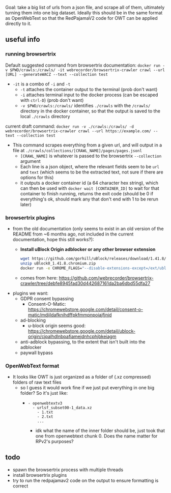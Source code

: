 Goal: take a big list of urls from a json file, and scrape all of them, ultimately turning them into one big dataset. Ideally this should be in the same format as OpenWebText so that the RedPajamaV2 code for OWT can be applied directly to it.

## useful info

### running browsertrix
Default suggested command from browsertrix documentation:
`docker run -v $PWD/crawls:/crawls/ -it webrecorder/browsertrix-crawler crawl --url [URL] --generateWACZ --text --collection test`
  * `-it` is a combo of `-i` and `-t`
    * `-t` attaches the container output to the terminal (prob don't want)
    * `-i` attaches terminal input to the docker process (can be escaped with `ctrl-D`) (prob don't want)
    * `-v $PWD/crawls:/crawls/` identifies `./crawls` with the `/crawls/` directory in the docker container, so that the output is saved to the local `./crawls` directory

current draft command:
`docker run -v ./crawls:/crawls/ -d webrecorder/browsertrix-crawler crawl --url https://example.com/ --text --collection test`
  * This command scrapes everything from a given url, and will output in a file at `./crawls/collections/[CRAWL_NAME]/pages/pages.jsonl`
    * `[CRAWL_NAME]` is whatever is passed to the browsertrix `--collection` argument
    * Each line is a json object, where the relevant fields seem to be `url` and `text` (which seems to be the extracted text, not sure if there are options for this)
    * it outputs a docker container id (a 64 character hex string), which can then be used with `docker wait [CONTAINER_ID]` to wait for that container to finish running, returns the exit code (should be 0 if everything's ok, should mark any that don't end with 1 to be rerun later)

### browsertrix plugins
* from the old documentation (only seems to exist in an old version of the README from ~6 months ago, not included in the current documentation, hope this still works?):
  * **Install uBlock Origin adblocker or any other browser extension**

    ```bash
    wget https://github.com/gorhill/uBlock/releases/download/1.41.8/uBlock0_1.41.8.chromium.zip
    unzip uBlock0_1.41.8.chromium.zip
    docker run -e CHROME_FLAGS="--disable-extensions-except=/ext/ublock --load-extension=/ext/ublock" -v $PWD/uBlock0.chromium:/ext/ublock ...
    ```
  * comes from here: https://github.com/webrecorder/browsertrix-crawler/tree/debfe8945fad30d442687161da2ba6dbd55dfa27
* plugins we want:
  * GDPR consent bypassing
    * Consent-O-Matic: https://chromewebstore.google.com/detail/consent-o-matic/mdjildafknihdffpkfmmpnpoiajfjnjd
  * ad-blocking 
    * u-block origin seems good: https://chromewebstore.google.com/detail/ublock-origin/cjpalhdlnbpafiamejdnhcphjbkeiagm
  * anti-adblock bypassing, to the extent that isn't built into the adblocker
  * paywall bypass
### OpenWebText format
* It looks like OWT is just organized as a folder of (.xz compressed) folders of raw text files
  * so I guess it would work fine if we just put everything in one big folder? So it's just like:
    * ```
      - openwebtextv3
        - urlsf_subset00-1_data.xz
          - 1.txt
          - 2.txt
          ...
      ```
        * idk what the name of the inner folder should be, just took that one from openwebtext chunk 0. Does the name matter for RPv2's purposes?

## todo
* spawn the browsertrix process with multiple threads
* install browsertrix plugins
* try to run the redpajamav2 code on the output to ensure formatting is correct

